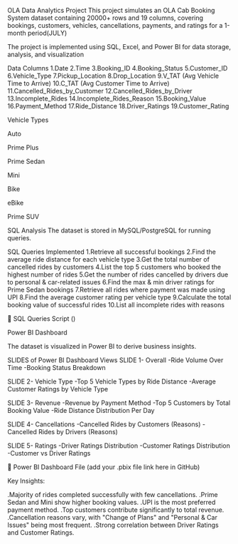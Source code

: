OLA Data Analytics Project
This project simulates an OLA Cab Booking System dataset containing 20000+ rows and 19 columns, covering bookings, customers, vehicles, cancellations, payments, and ratings for a 1-month period(JULY) 

The project is implemented using SQL, Excel, and Power BI for data storage, analysis, and visualization

Data Columns
1.Date
2.Time
3.Booking_ID
4.Booking_Status
5.Customer_ID
6.Vehicle_Type
7.Pickup_Location
8.Drop_Location
9.V_TAT (Avg Vehicle Time to Arrive)
10.C_TAT (Avg Customer Time to Arrive)
11.Cancelled_Rides_by_Customer
12.Cancelled_Rides_by_Driver
13.Incomplete_Rides
14.Incomplete_Rides_Reason
15.Booking_Value
16.Payment_Method
17.Ride_Distance
18.Driver_Ratings
19.Customer_Rating


Vehicle Types

Auto

Prime Plus

Prime Sedan

Mini

Bike

eBike

Prime SUV

SQL Analysis
The dataset is stored in MySQL/PostgreSQL for running queries.

SQL Queries Implemented
1.Retrieve all successful bookings
2.Find the average ride distance for each vehicle type
3.Get the total number of cancelled rides by customers
4.List the top 5 customers who booked the highest number of rides
5.Get the number of rides cancelled by drivers due to personal & car-related issues
6.Find the max & min driver ratings for Prime Sedan bookings
7.Retrieve all rides where payment was made using UPI
8.Find the average customer rating per vehicle type
9.Calculate the total booking value of successful rides
10.List all incomplete rides with reasons

📄 SQL Queries Script
 ()

 Power BI Dashboard

The dataset is visualized in Power BI to derive business insights.

SLIDES of Power BI Dashboard Views
SLIDE 1- Overall
-Ride Volume Over Time
-Booking Status Breakdown

SLIDE 2- Vehicle Type
-Top 5 Vehicle Types by Ride Distance
-Average Customer Ratings by Vehicle Type

SLIDE 3- Revenue
-Revenue by Payment Method
-Top 5 Customers by Total Booking Value
-Ride Distance Distribution Per Day

SLIDE 4- Cancellations
-Cancelled Rides by Customers (Reasons)
-Cancelled Rides by Drivers (Reasons)

SLIDE 5- Ratings
-Driver Ratings Distribution
-Customer Ratings Distribution
-Customer vs Driver Ratings

📄 Power BI Dashboard File
 (add your .pbix file link here in GitHub)

Key Insights:

.Majority of rides completed successfully with few cancellations.
.Prime Sedan and Mini show higher booking values.
.UPI is the most preferred payment method.
.Top customers contribute significantly to total revenue.
.Cancellation reasons vary, with "Change of Plans" and "Personal & Car Issues" being most frequent.
.Strong correlation between Driver Ratings and Customer Ratings.
